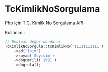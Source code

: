 # TcKimlikNoSorgulama
Php için T.C. Kimlik No Sorgulama API

Kullanımı:

```php
// Boolean değer döndürür
TcKimlikNoSorgula::tcKimlikNo('11111111111')
    ->ad('İsim')
    ->soyad('Soyisim')
    ->dogumYili('1991')
    ->dogrula();
```

